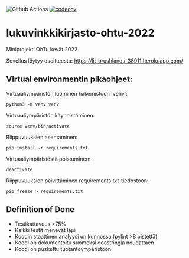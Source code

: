 ![Github Actions](https://github.com/Faktatykki/lukuvinkkikirjasto-ohtu-2022/workflows/CI/badge.svg)
[![codecov](https://codecov.io/gh/Faktatykki/lukuvinkkikirjasto-ohtu-2022/branch/main/graph/badge.svg?token=65YU2VW5CH)](https://codecov.io/gh/Faktatykki/lukuvinkkikirjasto-ohtu-2022)

# lukuvinkkikirjasto-ohtu-2022
Miniprojekti OhTu kevät 2022

Sovellus löytyy osoitteesta:
https://lit-brushlands-38911.herokuapp.com/

## Virtual environmentin pikaohjeet:
Virtuaaliympäristön luominen hakemistoon 'venv':
```
python3 -m venv venv
```

Virtuaaliympäristön käynnistäminen:
```
source venv/bin/activate
```

Riippuvuuksien asentaminen:
```
pip install -r requirements.txt
```

Virtuaaliympäristöstä poistuminen:
```
deactivate
```

Riippuvuuksien päivittäminen requirements.txt-tiedostoon:
```
pip freeze > requirements.txt
```

## Definition of Done

- Testikattavuus >75%
- Kaikki testit menevät läpi
- Koodin staattinen analyysi on kunnossa (pylint >8 pistettä)
- Koodi on dokumentoitu suomeksi docstringia noudattaen
- Koodi on puskettu tuotantoympäristöön
